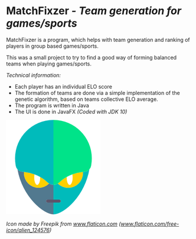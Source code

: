 # MatchFixzer _- Team generation for games/sports_
MatchFixzer is a program, which helps with team generation and ranking of players in group based games/sports.

This was a small project to try to find a good way of forming balanced teams when playing games/sports.

*Technical information:*

- Each player has an individual ELO score
- The formation of teams are done via a simple implementation of the genetic algorithm, based on teams collective ELO average. 
- The program is written in Java
- The UI is done in JavaFX _(Coded with JDK 10)_

![alt text](https://raw.githubusercontent.com/Gamped/MatchFixzer/master/src/resources/alien.png)

_Icon made by Freepik from www.flaticon.com_ 
_(www.flaticon.com/free-icon/alien_124576)_
